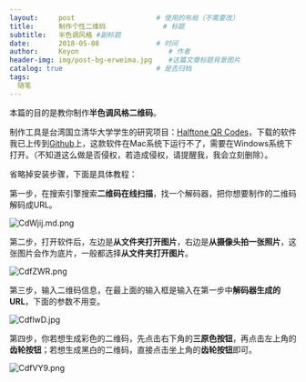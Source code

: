 ```yaml
---
layout:     post                    # 使用的布局（不需要改）
title:      制作个性二维码              # 标题 
subtitle:   半色调风格 #副标题
date:       2018-05-08              # 时间
author:     Keyon                      # 作者
header-img: img/post-bg-erweima.jpg    #这篇文章标题背景图片
catalog: true                       # 是否归档
tags:
  随笔
---
```


本篇的目的是教你制作**半色调风格二维码**。

制作工具是台湾国立清华大学学生的研究项目：[Halftone QR Codes](http://cgv.cs.nthu.edu.tw/Projects/Recreational_Graphics/Halftone_QRCodes/)，下载的软件我已上传到[Github](https://github.com/KeanChen/VisualQRCodesGenerator)上，这款软件在Mac系统下运行不了，需要在Windows系统下打开。（不知道这么做是否侵权，若造成侵权，请提醒我，我会立刻删除）。

省略掉安装步骤，下面是具体教程：

第一步，在搜索引擎搜索**二维码在线扫描**，找一个解码器，把你想要制作的二维码解码成URL。

![CdWjij.md.png](https://s1.ax1x.com/2018/05/08/CdWjij.md.png)

第二步，打开软件后，左边是**从文件夹打开图片**，右边是**从摄像头拍一张照片**，这张图片会作为底片，一般都选择**从文件夹打开图片**。

![CdfZWR.png](https://s1.ax1x.com/2018/05/08/CdfZWR.png)

第三步，输入二维码信息，在最上面的输入框是输入在第一步中**解码器生成的URL**，下面的参数不用变。

![CdflwD.jpg](https://s1.ax1x.com/2018/05/08/CdflwD.jpg)

第四步，你若想生成彩色的二维码，先点击右下角的**三原色按钮**，再点击左上角的**齿轮按钮**；若想生成黑白的二维码，直接点击坐上角的**齿轮按钮**即可。

![CdfVY9.png](https://s1.ax1x.com/2018/05/08/CdfVY9.png)


